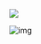 <img src="/home/robertopradomartinez/Documentos/GitHub/Temas_Historia/Historia1/Exercicios_Exames_HM1/Exercicios/HM1-TR1-2022/images/Trigonos.png"  />

![img](https://lh4.googleusercontent.com/IhKBrYfRVMexY3dMMIU72ubgtRLpXRpuOlsTC_0kmibjKOp0V62bPS9npLeyL_6bQDK4grQNTdXC1RuEcUan6vlDevn2WvyOKIa2BQieiEE7TpUHfbGMPvwWdvRmNU5kBmCFRzmL)

